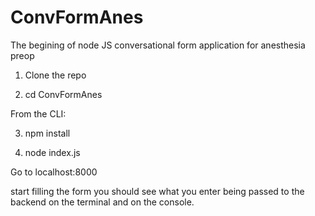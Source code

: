 # ConvFormAnes
The begining of node JS conversational form application for anesthesia preop 

1) Clone the repo

2) cd ConvFormAnes

From the CLI:

3) npm install

4) node index.js

Go to localhost:8000

start filling the form you should see what you enter being passed to the backend on the terminal and  on the console.


